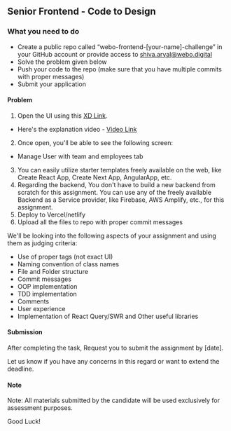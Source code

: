 ## Senior Frontend - Code to Design

### What you need to do

* Create a public repo called “webo-frontend-[your-name]-challenge” in your GitHub account or provide access to shiva.aryal@webo.digital
* Solve the problem given below
* Push your code to the repo (make sure that you have multiple commits with proper messages) 
* Submit your application

#### Problem

1. Open the UI using this [XD Link](https://xd.adobe.com/view/1d1821ac-b051-40dd-8ffa-4685144de037-484b/).
 - Here's the explanation video - [Video Link](https://drive.google.com/file/d/1DIfUQkHyvszc510_XNlxxNVxZ7j1yMVW/view?usp=sharing)
2. Once open, you'll  be able to see the following screen: 
 - Manage User with team and employees tab
3. You can easily utilize starter templates freely available on the web, like Create React App, Create Next App, AngularApp, etc.
4. Regarding the backend, You don't have to build a new backend from scratch for this assignment. You can use any of the freely available Backend as a Service provider, like Firebase, AWS Amplify, etc., for this assignment. 
4. Deploy to Vercel/netlify 
5. Upload all the files to repo with proper commit messages

We'll be looking into the following aspects of your assignment and using them as judging criteria:
- Use of proper tags (not exact UI)
- Naming convention of class names
- File and Folder structure
- Commit messages
- OOP implementation
- TDD implementation
- Comments
- User experience
- Implementation of React Query/SWR and Other useful libraries

#### Submission

After completing the task, Request you to submit the assignment by [date].


Let us know if you have any concerns in this regard or want to extend the deadline.  

#### Note
Note: All materials submitted by the candidate will be used exclusively for assessment purposes.

Good Luck!
